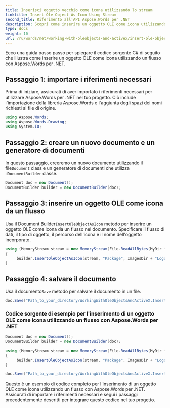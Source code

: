 ```yaml
---
title: Inserisci oggetto vecchio come icona utilizzando lo stream
linktitle: Insert Ole Object As Icon Using Stream
second_title: Riferimento all'API Aspose.Words per .NET
description: Scopri come inserire un oggetto OLE come icona utilizzando un flusso con Aspose.Words per .NET.
type: docs
weight: 10
url: /ru/words/net/working-with-oleobjects-and-activex/insert-ole-object-as-icon-using-stream/
---
```


Ecco una guida passo passo per spiegare il codice sorgente C# di seguito che illustra come inserire un oggetto OLE come icona utilizzando un flusso con Aspose.Words per .NET.

## Passaggio 1: importare i riferimenti necessari
Prima di iniziare, assicurati di aver importato i riferimenti necessari per utilizzare Aspose.Words per .NET nel tuo progetto. Ciò include l'importazione della libreria Aspose.Words e l'aggiunta degli spazi dei nomi richiesti al file di origine.

```csharp
using Aspose.Words;
using Aspose.Words.Drawing;
using System.IO;
```

## Passaggio 2: creare un nuovo documento e un generatore di documenti
 In questo passaggio, creeremo un nuovo documento utilizzando il file`Document` class e un generatore di documenti che utilizza il`DocumentBuilder` classe.

```csharp
Document doc = new Document();
DocumentBuilder builder = new DocumentBuilder(doc);
```

## Passaggio 3: inserire un oggetto OLE come icona da un flusso
 Usa il Document Builder`InsertOleObjectAsIcon` metodo per inserire un oggetto OLE come icona da un flusso nel documento. Specificare il flusso di dati, il tipo di oggetto, il percorso dell'icona e il nome dell'oggetto incorporato.

```csharp
using (MemoryStream stream = new MemoryStream(File.ReadAllBytes(MyDir + "Presentation.pptx")))
{
     builder.InsertOleObjectAsIcon(stream, "Package", ImagesDir + "Logo icon.ico", "My embedded file");
}
```

## Passaggio 4: salvare il documento
 Usa il documento`Save` metodo per salvare il documento in un file.

```csharp
doc.Save("Path_to_your_directory/WorkingWithOleObjectsAndActiveX.InsertOleObjectAsIconUsingStream.docx");
```

### Codice sorgente di esempio per l'inserimento di un oggetto OLE come icona utilizzando un flusso con Aspose.Words per .NET

```csharp
Document doc = new Document();
DocumentBuilder builder = new DocumentBuilder(doc);

using (MemoryStream stream = new MemoryStream(File.ReadAllBytes(MyDir + "Presentation.pptx")))
{
     builder.InsertOleObjectAsIcon(stream, "Package", ImagesDir + "Logo icon.ico", "My embedded file");
}

doc.Save("Path_to_your_directory/WorkingWithOleObjectsAndActiveX.InsertOleObjectAsIconUsingStream.docx");
```

Questo è un esempio di codice completo per l'inserimento di un oggetto OLE come icona utilizzando un flusso con Aspose.Words per .NET. Assicurati di importare i riferimenti necessari e segui i passaggi precedentemente descritti per integrare questo codice nel tuo progetto.